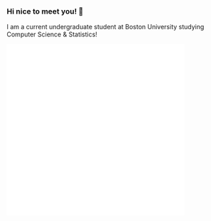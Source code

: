 ### Hi nice to meet you! 👋

I am a current undergraduate student at Boston University studying Computer Science & Statistics!

<img align="center" src="/github-metrics.svg" alt="Metrics" width="400">

<!--
**jeffreyhsu01/jeffreyhsu01** is a ✨ _special_ ✨ repository because its `README.md` (this file) appears on your GitHub profile.

Here are some ideas to get you started:

- 🔭 I’m currently working on ...
- 🌱 I’m currently learning ...
- 👯 I’m looking to collaborate on ...
- 🤔 I’m looking for help with ...
- 💬 Ask me about ...
- 📫 How to reach me: ...
- 😄 Pronouns: ...
- ⚡ Fun fact: ...
-->
